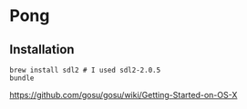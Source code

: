 # Pong

## Installation

```
brew install sdl2 # I used sdl2-2.0.5
bundle
```

https://github.com/gosu/gosu/wiki/Getting-Started-on-OS-X
